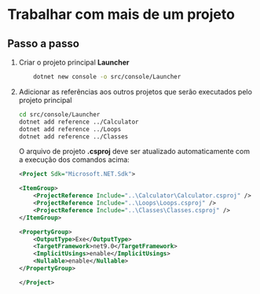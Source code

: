 # Trabalhar com mais de um projeto

## Passo a passo

1. Criar o projeto principal **Launcher**

    ```bash
        dotnet new console -o src/console/Launcher
    ```

2. Adicionar as referências aos outros projetos que serão executados pelo projeto principal

    ```bash
    cd src/console/Launcher
    dotnet add reference ../Calculator
    dotnet add reference ../Loops
    dotnet add reference ../Classes
    ```

    O arquivo de projeto **.csproj** deve ser atualizado automaticamente com a execução dos comandos acima:

    ```xml
    <Project Sdk="Microsoft.NET.Sdk">

    <ItemGroup>
        <ProjectReference Include="..\Calculator\Calculator.csproj" />
        <ProjectReference Include="..\Loops\Loops.csproj" />
        <ProjectReference Include="..\Classes\Classes.csproj" />
    </ItemGroup>

    <PropertyGroup>
        <OutputType>Exe</OutputType>
        <TargetFramework>net9.0</TargetFramework>
        <ImplicitUsings>enable</ImplicitUsings>
        <Nullable>enable</Nullable>
    </PropertyGroup>

    </Project>
    ```
